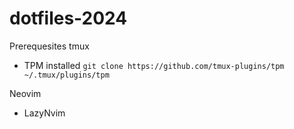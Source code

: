 # dotfiles-2024


Prerequesites
tmux
- TPM installed
  `git clone https://github.com/tmux-plugins/tpm ~/.tmux/plugins/tpm`

Neovim
- LazyNvim
